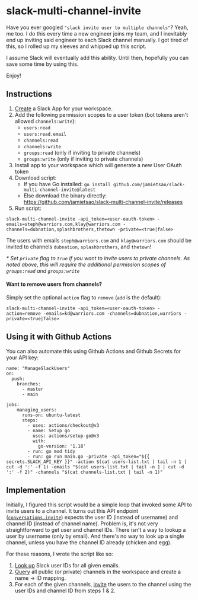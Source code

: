 # slack-multi-channel-invite
Have you ever googled `"slack invite user to multiple channels"`?  Yeah, me too.  I do this every time a new engineer joins my team, and I inevitably end up inviting said engineer to each Slack channel manually.  I got tired of this, so I rolled up my sleeves and whipped up this script.

I assume Slack will eventually add this ability.  Until then, hopefully you can save some time by using this.

Enjoy!

## Instructions
1. [Create](https://api.slack.com/apps) a Slack App for your workspace.
2. Add the following permission scopes to a user token (bot tokens aren't allowed `channels:write`):
    - `users:read`
    - `users:read.email`
    - `channels:read`
    - `channels:write`
    - `groups:read` (only if inviting to private channels)
    - `groups:write` (only if inviting to private channels)
3. Install app to your workspace which will generate a new User OAuth token
4. Download script:
    - If you have Go installed: `go install github.com/jamietsao/slack-multi-channel-invite@latest`
    - Else download the binary directly: https://github.com/jamietsao/slack-multi-channel-invite/releases
5. Run script:

`slack-multi-channel-invite -api_token=<user-oauth-token> -emails=steph@warriors.com,klay@warriors.com -channels=dubnation,splashbrothers,thetown -private=<true|false>`

The users with emails `steph@warriors.com` and `klay@warriors.com` should be invited to channels `dubnation`, `splashbrothers`, and `thetown`!

_* Set `private` flag to `true` if you want to invite users to private channels.  As noted above, this will require the additional permission scopes of `groups:read` and `groups:write`_

#### Want to remove users from channels?
Simply set the optional `action` flag to `remove` (`add` is the default):

`slack-multi-channel-invite -api_token=<user-oauth-token> -action=remove -emails=kd@warriors.com -channels=dubnation,warriors -private=<true|false>`

## Using it with Github Actions

You can also automate this using Github Actions and Github Secrets for your API key:
```
name: "ManageSlackUsers"
on:
  push:
    branches:
      - master
      - main

jobs:
    managing_users:
      runs-on: ubuntu-latest
      steps:
        - uses: actions/checkout@v3
        - name: Setup go
          uses: actions/setup-go@v3
          with:
            go-version: '1.18'
        - run: go mod tidy
        - run: go run main.go -private -api_token="${{ secrets.SLACK_API_KEY }}" -action $(cat users-list.txt | tail -n 1 | cut -d ':' -f 1) -emails "$(cat users-list.txt | tail -n 1 | cut -d ':' -f 2)" -channels "$(cat channels-list.txt | tail -n 1)"

```

## Implementation
Initially, I figured this script would be a simple loop that invoked some API to invite users to a channel.  It turns out this API endpoint ([`conversations.invite`](https://api.slack.com/methods/conversations.invite)) expects the user ID (instead of username) and channel ID (instead of channel name).  Problem is, it's not very straightforward to get user and channel IDs. There isn't a way to lookup a user by username (only by email).  And there's no way to look up a single channel, unless you have the channel ID already (chicken and egg).

For these reasons, I wrote the script like so:
1. [Look up](https://api.slack.com/methods/users.lookupByEmail) Slack user IDs for all given emails.
2. [Query](https://api.slack.com/methods/conversations.list) all public (or private) channels in the workspace and create a name -> ID mapping.
3. For each of the given channels, [invite](https://api.slack.com/methods/conversations.invite) the users to the channel using the user IDs and channel ID from steps 1 & 2.
